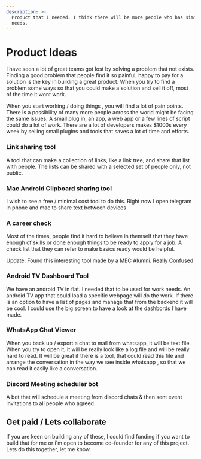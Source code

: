 ```yaml
---
description: >-
  Product that I needed. I think there will be more people who has similar
  needs.
---
```


# Product Ideas

I have seen a lot of great teams got lost by solving a problem that not exists. Finding a good problem that people find it so painful, happy to pay for a solution is the key in building a great product. When you try to find a problem some ways so that you could make a solution and sell it off, most of the time it wont work.

When you start working / doing things , you will find a lot of pain points. There is a possibility of many more people across the world might be facing the same issues. A small plug in, an app, a web app or a few lines of script could do a lot of work. There are a lot of developers makes $1000s every week by selling small plugins and tools that saves a lot of time and efforts.

### Link sharing tool

A tool that can make a collection of links, like a link tree, and share that list with people. The lists can be shared with a selected set of people only, not public.

### Mac Android Clipboard sharing tool

I wish to see a free / minimal cost tool to do this. Right now I open telegram in phone and mac to share text between devices

### A career check

Most of the times, people find it hard to believe in themself that they have enough of skills or done enough things to be ready to apply for a job. A check list that they can refer to make basics ready would be helpful. 

Update: Found this interesting tool made by a MEC Alumni. [Really Confused](https://reallyconfused.co)

### Android TV Dashboard Tool

We have an android TV in flat. I needed that to be used for work needs. An android TV app that could load a specific webpage will do the work. If there is an option to have a list of pages and manage that from the backend it will be cool. I could use the big screen to have a look at the dashbords I have made. 

### WhatsApp Chat Viewer

When you back up / export a chat to mail from whatsapp, it will be text file. When you try to open it, it will be really look like a log file and will be really hard to read. It will be great if there is a tool, that could read this file and arrange the conversation in the way we see inside whatsapp , so that we can read it easily like a conversation. 

### Discord Meeting scheduler bot

A bot that will schedule a meeting from discord chats & then sent event invitations to all people who agreed.



## Get paid / Lets collaborate

If you are keen on building any of these, I could find funding if you want to build that for me or i'm open to become co-founder for any of this project. Lets do this together, let me know. 



